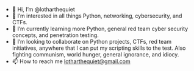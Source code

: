 - 👋 Hi, I’m @lotharthequiet
- 👀 I’m interested in all things Python, networking, cybersecurity, and CTFs.
- 🌱 I’m currently learning more Python, general red team cyber security concepts, and penetration testing.
- 💞️ I’m looking to collaborate on Python projects, CTFs, red team initiatives, anywhere that I can put my scripting skills to the test. Also fighting communism, world hunger, general ignorance, and idiocy.
- 📫 How to reach me lotharthequiet@gmail.com

<!---
lotharthequiet/lotharthequiet is a ✨ special ✨ repository because its `README.md` (this file) appears on your GitHub profile.
You can click the Preview link to take a look at your changes.
--->
